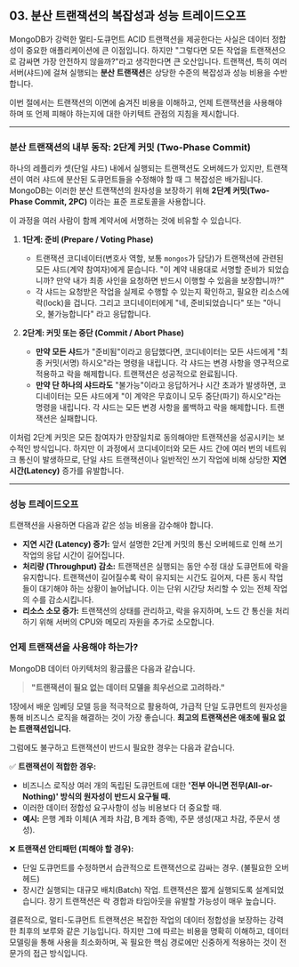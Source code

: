 ## 03. 분산 트랜잭션의 복잡성과 성능 트레이드오프

MongoDB가 강력한 멀티-도큐먼트 ACID 트랜잭션을 제공한다는 사실은 데이터 정합성이 중요한 애플리케이션에 큰 이점입니다. 하지만 "그렇다면 모든 작업을 트랜잭션으로 감싸면 가장 안전하지 않을까?"라고 생각한다면 큰 오산입니다. 트랜잭션, 특히 여러 서버(샤드)에 걸쳐 실행되는 **분산 트랜잭션**은 상당한 수준의 복잡성과 성능 비용을 수반합니다.

이번 절에서는 트랜잭션의 이면에 숨겨진 비용을 이해하고, 언제 트랜잭션을 사용해야 하며 또 언제 피해야 하는지에 대한 아키텍트 관점의 지침을 제시합니다.

---

### 분산 트랜잭션의 내부 동작: 2단계 커밋 (Two-Phase Commit)

하나의 레플리카 셋(단일 샤드) 내에서 실행되는 트랜잭션도 오버헤드가 있지만, 트랜잭션이 여러 샤드에 분산된 도큐먼트들을 수정해야 할 때 그 복잡성은 배가됩니다. MongoDB는 이러한 분산 트랜잭션의 원자성을 보장하기 위해 **2단계 커밋(Two-Phase Commit, 2PC)** 이라는 표준 프로토콜을 사용합니다.

이 과정을 여러 사람이 함께 계약서에 서명하는 것에 비유할 수 있습니다.

1.  **1단계: 준비 (Prepare / Voting Phase)**
    * 트랜잭션 코디네이터(변호사 역할, 보통 `mongos`가 담당)가 트랜잭션에 관련된 모든 샤드(계약 참여자)에게 묻습니다. "이 계약 내용대로 서명할 준비가 되었습니까? 만약 내가 최종 사인을 요청하면 반드시 이행할 수 있음을 보장합니까?"
    * 각 샤드는 요청받은 작업을 실제로 수행할 수 있는지 확인하고, 필요한 리소스에 락(lock)을 겁니다. 그리고 코디네이터에게 "네, 준비되었습니다" 또는 "아니오, 불가능합니다" 라고 응답합니다.

2.  **2단계: 커밋 또는 중단 (Commit / Abort Phase)**
    * **만약 모든 샤드**가 "준비됨"이라고 응답했다면, 코디네이터는 모든 샤드에게 "최종 커밋(서명) 하시오"라는 명령을 내립니다. 각 샤드는 변경 사항을 영구적으로 적용하고 락을 해제합니다. 트랜잭션은 성공적으로 완료됩니다.
    * **만약 단 하나의 샤드라도** "불가능"이라고 응답하거나 시간 초과가 발생하면, 코디네이터는 모든 샤드에게 "이 계약은 무효이니 모두 중단(파기) 하시오"라는 명령을 내립니다. 각 샤드는 모든 변경 사항을 롤백하고 락을 해제합니다. 트랜잭션은 실패합니다.

이처럼 2단계 커밋은 모든 참여자가 만장일치로 동의해야만 트랜잭션을 성공시키는 보수적인 방식입니다. 하지만 이 과정에서 코디네이터와 모든 샤드 간에 여러 번의 네트워크 통신이 발생하므로, 단일 샤드 트랜잭션이나 일반적인 쓰기 작업에 비해 상당한 **지연 시간(Latency)** 증가를 유발합니다.

---

### 성능 트레이드오프

트랜잭션을 사용하면 다음과 같은 성능 비용을 감수해야 합니다.

* **지연 시간 (Latency) 증가:** 앞서 설명한 2단계 커밋의 통신 오버헤드로 인해 쓰기 작업의 응답 시간이 길어집니다.
* **처리량 (Throughput) 감소:** 트랜잭션은 실행되는 동안 수정 대상 도큐먼트에 락을 유지합니다. 트랜잭션이 길어질수록 락이 유지되는 시간도 길어져, 다른 동시 작업들이 대기해야 하는 상황이 늘어납니다. 이는 단위 시간당 처리할 수 있는 전체 작업의 수를 감소시킵니다.
* **리소스 소모 증가:** 트랜잭션의 상태를 관리하고, 락을 유지하며, 노드 간 통신을 처리하기 위해 서버의 CPU와 메모리 자원을 추가로 소모합니다.

### 언제 트랜잭션을 사용해야 하는가?

MongoDB 데이터 아키텍처의 황금률은 다음과 같습니다.

> **"트랜잭션이 필요 없는 데이터 모델을 최우선으로 고려하라."**

1장에서 배운 임베딩 모델 등을 적극적으로 활용하여, 가급적 단일 도큐먼트의 원자성을 통해 비즈니스 로직을 해결하는 것이 가장 좋습니다. **최고의 트랜잭션은 애초에 필요 없는 트랜잭션입니다.**

그럼에도 불구하고 트랜잭션이 반드시 필요한 경우는 다음과 같습니다.

✅ **트랜잭션이 적합한 경우:**
* 비즈니스 로직상 여러 개의 독립된 도큐먼트에 대한 **'전부 아니면 전무(All-or-Nothing)' 방식의 원자성이 반드시 요구될 때.**
* 이러한 데이터 정합성 요구사항이 성능 비용보다 더 중요할 때.
* **예시:** 은행 계좌 이체(A 계좌 차감, B 계좌 증액), 주문 생성(재고 차감, 주문서 생성).

❌ **트랜잭션 안티패턴 (피해야 할 경우):**
* 단일 도큐먼트를 수정하면서 습관적으로 트랜잭션으로 감싸는 경우. (불필요한 오버헤드)
* 장시간 실행되는 대규모 배치(Batch) 작업. 트랜잭션은 짧게 실행되도록 설계되었습니다. 장기 트랜잭션은 락 경합과 타임아웃을 유발할 가능성이 매우 높습니다.

결론적으로, 멀티-도큐먼트 트랜잭션은 복잡한 작업의 데이터 정합성을 보장하는 강력한 최후의 보루와 같은 기능입니다. 하지만 그에 따르는 비용을 명확히 이해하고, 데이터 모델링을 통해 사용을 최소화하며, 꼭 필요한 핵심 경로에만 신중하게 적용하는 것이 전문가의 접근 방식입니다.